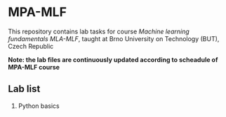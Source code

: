 # MPA-MLF 

This repository contains lab tasks for course *Machine learning fundamentals* *MLA-MLF*, taught at Brno University on Technology (BUT), Czech Republic

**Note: the lab files are continuously updated according to scheadule of MPA-MLF course** 

## Lab list

1. Python basics